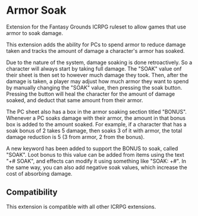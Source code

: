# Armor Soak
Extension for the Fantasy Grounds ICRPG ruleset to allow games that use armor to soak damage.

This extension adds the ability for PCs to spend armor to reduce damage taken and tracks the amount of damage a character's armor has soaked.

Due to the nature of the system, damage soaking is done retroactively. So a character will always start by taking full damage. 
The "SOAK" value onf their sheet is then set to however much damage they took.
Then, after the damage is taken, a player may adjust how much armor they want to spend by manually changing the "SOAK" value, then pressing the soak button.
Pressing the button will heal the character for the amount of damage soaked, and deduct that same amount from their armor.

The PC sheet also has a box in the armor soaking section titled "BONUS". Whenever a PC soaks damage with their armor, the amount in that bonus box is added to the amount soaked.
For example, if a character that has a soak bonus of 2 takes 5 damage, then soaks 3 of it with armor, the total damage reduction is 5 (3 from armor, 2 from the bonus).

A new keyword has been added to support the BONUS to soak, called "SOAK".
Loot bonus to this value can be added from items using the text "+# SOAK", and effects can modify it using something like "SOAK: +#".
In the same way, you can also add negative soak values, which increase the cost of absorbing damage.

## Compatibility
This extension is compatible with all other ICRPG extensions.
